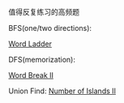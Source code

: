 值得反复练习的高频题

BFS(one/two directions):

[Word Ladder](https://github.com/GuanYangCLU/AlgoTestForPython/blob/master/LeetCode/bfs/0127_Word_Ladder.py)

DFS(memorization):

[Word Break II](https://github.com/GuanYangCLU/AlgoTestForPython/blob/master/LeetCode/dfs/0140_Word_Break_II.py)

Union Find:
[Number of Islands II](https://github.com/GuanYangCLU/AlgoTestForPython/blob/master/LeetCode/unionFind/0305_Number_of_Islands_II.py)

